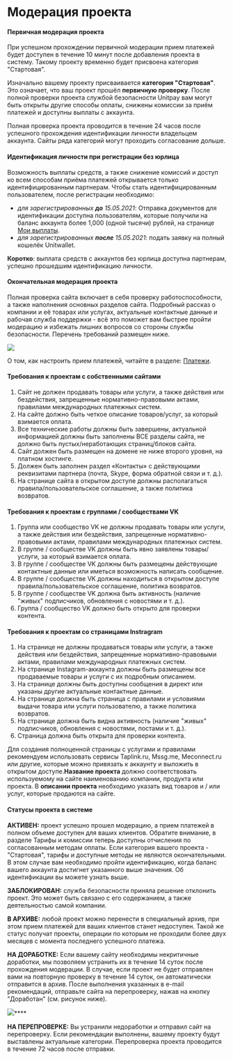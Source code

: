 # Модерация проекта

#### Первичная модерация проекта

При успешном прохождении первичной модерации прием платежей будет доступен в течение 10 минут после добавления проекта в систему. Такому проекту временно будет присвоена категория "Стартовая". 

Изначально вашему проекту присваивается **категория "Стартовая"**. Это означает, что ваш проект прошёл **первичную проверку**. После полной проверки проекта службой безопасности Unitpay вам могут быть открыты другие способы оплаты, снижены комиссии за приём платежей и доступны выплаты с аккаунта.

Полная проверка проекта проводится в течение 24 часов после успешного прохождения идентификации личности владельцем аккаунта. Сайты ряда категорий могут проходить согласование дольше. 

#### Идентификация личности при регистрации без юрлица

Возможность выплаты средств, а также снижение комиссий и доступ ко всем способам приёма платежей открывается только идентифицированным партнерам. Чтобы стать идентифицированным пользователем, после регистрации необходимо:

* _для зарегистрированных **до** 15.05.2021_: Отправка документов для идентификации доступна пользователям, которые получили на баланс аккаунта более 1,000 \(одной тысячи\) рублей, на странице [Мои выплаты](https://unitpay.money/partner/payout).
* _для зарегистрированных **после** 15.05.2021_: подать заявку на полный кошелёк Unitwallet. 

**Коротко**: выплата средств с аккаунтов без юрлица доступна партнерам, успешно прошедшим идентификацию личности.

#### Окончательная модерация проекта

Полная проверка сайта включает в себя проверку работоспособности, а также наполнения основных разделов сайта. Подробный рассказ о компании и её товарах или услугах, актуальные контактные данные и рабочая служба поддержки - всё это поможет вам быстрее пройти модерацию и избежать лишних вопросов со стороны службы безопасности. Перечень требований размещен ниже.

![](https://d33v4339jhl8k0.cloudfront.net/docs/assets/551a91dbe4b0221aadf24410/images/5e590aab04286364bc95feb9/file-CMTcJ343AJ.png)

О том, как настроить прием платежей, читайте в разделе: [Платежи](../payments/).

#### Требования к проектам с собственными сайтами

1. Сайт не должен продавать товары или услуги, а также действия или бездействия, запрещенные нормативно-правовыми актами, правилами международных платежных систем. 
2. На сайте должно быть четкое описание товаров/услуг, за который взимается оплата.
3. Все технические работы должны быть завершены, актуальной информацией должны быть заполнены ВСЕ разделы сайта, не должно быть пустых/неработающих страниц/блоков сайта.
4. Сайт должен быть размещен на домене не ниже второго уровня, на платном хостинге.
5. Должен быть заполнен раздел «Контакты» с действующими реквизитами партнера \(почта, Skype, форма обратной связи и т. д.\).
6. На странице сайта в открытом доступе должны располагаться правила/пользовательское соглашение, а также политика возвратов.

#### Требования к проектам с группами / сообществами VK

1. Группа или сообщество VK не должны продавать товары или услуги, а также действия или бездействия, запрещенные нормативно-правовыми актами, правилами международных платежных систем. 
2. В группе / сообществе VK должны быть явно заявлены товары/услуги, за который взимается оплата. 
3. В группе / сообществе VK должны быть размещены действующие контактные данные или иметься возможность написать сообщение.  
4. В группе / сообществе VK должны находиться в открытом доступе правила/пользовательское соглашение, политика возвратов. 
5. В группе / сообществе VK должна быть активность \(наличие "живых" подписчиков, обновления с новостями и т. д.\).
6. Группа / сообщество VK должно быть открыто для проверки контента.

#### Требования к проектам со страницами Instragram

1. На странице не должны продаваться товары или услуги, а также действия или бездействия, запрещенные нормативно-правовыми актами, правилами международных платежных систем.
2. На странице Instagram-аккаунта должны быть размещены все продаваемые товары и услуги с их подробным описанием.
3. На странице должны быть доступны сообщения в директ или указаны другие актуальные контактные данные.
4. На странице должна быть страница с правилами и условиями выдачи товара или услуги пользователю, а также политика возвратов.
5. На странице должна быть видна активность \(наличие "живых" подписчиков, обновления с новостями, постами и т. д.\).
6. Страница должна быть открыта для проверки контента.

Для создания полноценной страницы с услугами и правилами рекомендуем использовать сервисы Taplink.ru, Mssg.me, Meconnect.ru или другие, которые можно привязать к аккаунту и выложить в открытом доступе.**Название проекта** должно соответствовать используемому на сайте наименованию компании, продукта или проекта. В **описании проекта** необходимо указать вид товаров и / или услуг, которые продаются на сайте.

#### Статусы проекта в системе

**АКТИВЕН:** проект успешно прошел модерацию, а прием платежей в полном объеме доступен для ваших клиентов. Обратите внимание, в разделе  Тарифы и комиссии теперь доступны отчисления по согласованным методам оплаты. Если категория вашего проекта - "Стартовая", тарифы и доступные методы не являются окончательными. В этом случае вам необходимо пройти идентификацию, когда баланс вашего аккаунта достигнет указанного выше значения. Об идентификации вы можете узнать выше.

**ЗАБЛОКИРОВАН:** служба безопасности приняла решение отклонить проект. Это может быть связано с его содержанием, а также деятельностью самой компании.

**В АРХИВЕ:** любой проект можно перенести в специальный архив, при этом прием платежей для ваших клиентов станет недоступен. Такой же статус получат проекты, операции по которым не проходили более двух месяцев с момента последнего успешного платежа. 

**НА ДОРАБОТКЕ:** Если вашему сайту необходимы некритичные доработки, мы позволяем устранить их в течение 14 суток после прохождения модерации. В случае, если проект не будет отправлен вами на повторную проверку в течение 14 суток, он автоматически отправится в архив. После выполнения указанных в e-mail рекомендаций, отправьте сайта на перепроверку, нажав на кнопку "Доработан" \(см. рисунок ниже\).

![](https://d33v4339jhl8k0.cloudfront.net/docs/assets/551a91dbe4b0221aadf24410/images/5e590bbf04286364bc95febc/file-3nfA3GDVl9.png)\*\*\*\*

**НА ПЕРЕПРОВЕРКЕ:** Вы устранили недоработки и отправил сайт на перепроверку. Если рекомендации выполнены, вашему проекту будут выставлены актуальные категории. Перепроверка проекта проводится  в течение 72 часов после отправки.

